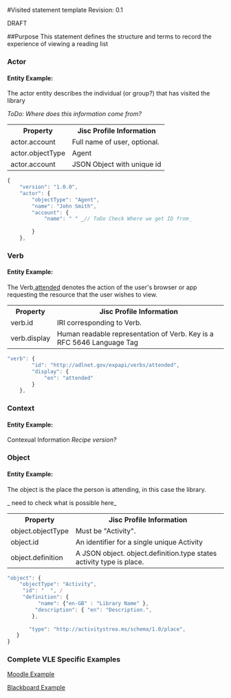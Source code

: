#Visited statement template
Revision: 0.1

DRAFT

##Purpose
This statement defines the structure and terms to record the experience of viewing a reading list

### Actor


#### Entity Example:
The actor entity describes the individual (or group?) that has visited the library

_ToDo: Where does this information come from?_

<table>
	<tr><th>Property</th><th>Jisc Profile Information</th></tr>
	<tr>
		<td>actor.account</td>
		<td>Full name of user, optional.</td>
	</tr>
	<tr>
		<td>actor.objectType</td>
		<td>Agent</td>
	</tr>
		<tr>
		<td>actor.account</td>
		<td>JSON Object with unique id</td>
	</tr>
</table>

``` Javascript
{
    "version": "1.0.0",
    "actor": {
        "objectType": "Agent",
        "name": "John Smith",
        "account": {
            "name": " " _// ToDo Check Where we get ID from_
           
        }
    },
```

### Verb


#### Entity Example:

The Verb,[attended](/vocabulary.md#verbs) denotes the action of the user's browser or app requesting the resource that the user wishes to view.

<table>
	<tr><th>Property</th><th>Jisc Profile Information</th></tr>
	<tr>
		<td>verb.id</td>
		<td>IRI corresponding to Verb.</td>
	</tr>
	<tr>
		<td>verb.display</td>
		<td>Human readable representation of Verb. Key is a RFC 5646 Language Tag</td>
	</tr>
</table>

``` javascript
"verb": {
        "id": "http://adlnet.gov/expapi/verbs/attended",
        "display": {
            "en": "attended"
        }
    },
```
### Context


#### Entity Example:
Contexual Information
_Recipe version?_



### Object


#### Entity Example:
The object is the place the person is attending, in this case the library.

_ need to check what is possible here_ 

<table>
	<tr><th>Property</th><th>Jisc Profile Information</th></tr>
	<tr>
		<td>object.objectType</td>
		<td>Must be "Activity".</td>
	</tr>
	<tr>
		<td>object.id</td>
		<td>An identifier for a single unique Activity</td>
	</tr>
		<tr>
		<td>object.definition</td>
		<td>A JSON object. object.definition.type states activity type is place.</td>
	</tr>
</table>

``` javascript
"object": {
	"objectType": "Activity",
	 "id": "  ", /
	 "definition": {
		  "name": {"en-GB" : "Library Name" },
		 "description": { "en": "Description.",
        },
       
       "type": "http://activitystrea.ms/schema/1.0/place",
   }
}
```

### Complete VLE Specific Examples
[Moodle Example](/vle/moodle/moduleview.js)

[Blackboard Example](/vle/blackboard/course_content_access.json)
